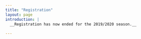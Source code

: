 ```yaml
---
title: "Registration"
layout: page
introduction: |
  __Registration has now ended for the 2019/2020 season.__
  
---
```

  
  
  
  
<!---
  Register your club and team for the coming season.
  --- Please complete the following forms: 
-->


<!---
actions:
  - label: "Club"
    icon: download
    url: ""
    disabled: disabled
  - label: "Team"
    icon: download
    url: ""
    disabled: disabled
-->


